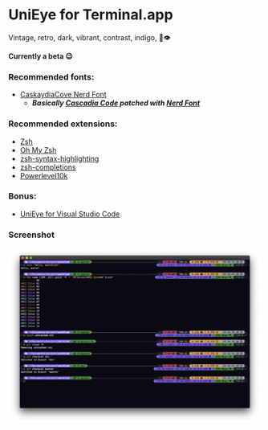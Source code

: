 # UniEye for Terminal.app

Vintage, retro, dark, vibrant, contrast, indigo, 🦄👁

**Currently a beta 😉**

### Recommended fonts:

- [CaskaydiaCove Nerd Font](https://github.com/ryanoasis/nerd-fonts/tree/master/patched-fonts/CascadiaCode)
  - **_Basically [Cascadia Code](https://github.com/microsoft/cascadia-code) patched with [Nerd Font](https://github.com/ryanoasis/nerd-fonts)_**

### Recommended extensions:

- [Zsh](https://github.com/ohmyzsh/ohmyzsh/wiki/Installing-ZSH)
- [Oh My Zsh](https://github.com/ohmyzsh/ohmyzsh)
- [zsh-syntax-highlighting](https://github.com/zsh-users/zsh-syntax-highlighting)
- [zsh-completions](https://github.com/zsh-users/zsh-completions)
- [Powerlevel10k](https://github.com/romkatv/powerlevel10k)

### Bonus:

- [UniEye for Visual Studio Code](https://github.com/hbthen3rd/unieye-vscode)

### Screenshot

![UniEye for Terminal.app screenshot](/UniEye_Terminal.app.png?raw=true 'UniEye for Terminal.app screenshot')
